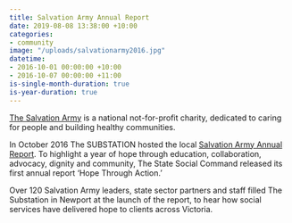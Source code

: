 ```yaml
---
title: Salvation Army Annual Report
date: 2019-08-08 13:38:00 +10:00
categories:
- community
image: "/uploads/salvationarmy2016.jpg"
datetime:
- 2016-10-01 00:00:00 +10:00
- 2016-10-07 00:00:00 +11:00
is-single-month-duration: true
is-year-duration: true
---
```


[The Salvation Army](https://www.salvationarmy.org.au) is a national not-for-profit charity, dedicated to caring for people and building healthy communities. 

In October 2016 The SUBSTATION hosted the local [Salvation Army Annual Report](https://www.sarmy.org.au/en/Social/vsppu/News/News-Archive-2016/2016-Annual-Report/). To highlight a year of hope through education, collaboration, advocacy, dignity and community, The State Social Command released its first annual report ‘Hope Through Action.’

Over 120 Salvation Army leaders, state sector partners and staff filled The Substation in Newport at the launch of the report, to hear how social services have delivered hope to clients across Victoria.
